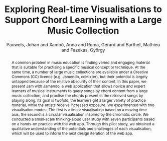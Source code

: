 --- 
title: "Exploring Real-time Visualisations to Support Chord Learning with a Large Music Collection" 
abstract: "A common problem in music education is finding varied and engaging material that is suitable for practising a specific musical concept or technique. At the same time, a number of large music collections are available under a Creative Commons (CC) licence (e.g. Jamendo, ccMixter), but their potential is largely untapped because of the relative obscurity of their content. In this paper, we present Jam with Jamendo, a web application that allows novice and expert learners of musical instruments to query songs by chord content from a large music collection, and practise the chords present in the retrieved songs by playing along. Its goal is twofold: the learners get a larger variety of practice material, while the artists receive increased exposure. We experimented with two visualisation modes. The first is a linear visualisation based on a moving time axis, the second is a circular visualisation inspired by the chromatic circle. We conducted a small-scale thinking-aloud user study with seven participants based on a hands-on practice with the web app. Through this pilot study, we obtained a qualitative understanding of the potentials and challenges of each visualisation, which will be used to inform the next design iteration of the web app." 
address: "Berlin" 
author: "Pauwels, Johan and Xambó, Anna and Roma, Gerard and Barthet, Mathieu and Fazekas, György"
webAuthor: "Johan Pauwels, Anna Xambó, Gerard Roma, Mathieu Barthet, György Fazekas" 
booktitle: "Proceedings of the International Web Audio Conference" 
editor: "Monschke, Jan and Guttandin, Christoph and Schnell, Norbert and Jenkinson, Thomas and Schaedler, Jack" 
month: "Proceedings of the International Web Audio Conference"
pages: "" 
publisher: "TU Berlin" 
series: "WAC '18"
track: "Paper"  
year: "2018" 
id: "2018_12" 
tags: year2018
media: https://www.youtube.com/watch?v=PITvgeIA2pE 
pdflink: /_data/papers/pdf/2018/2018_12.pdf
ISSN: 2663-5844
---